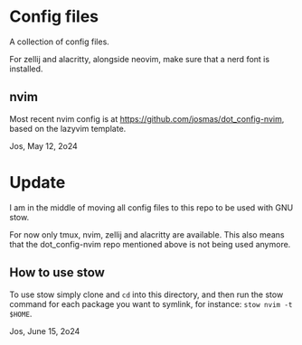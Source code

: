 # Config files

A collection of config files.

For zellij and alacritty, alongside neovim, make sure that a nerd font is installed.

## nvim

Most recent nvim config is at https://github.com/josmas/dot_config-nvim, based on the lazyvim template.

Jos, May 12, 2o24

# Update

I am in the middle of moving all config files to this repo to be used with GNU stow.

For now only tmux, nvim, zellij and alacritty are available. This also means that the dot_config-nvim repo mentioned above is not being used anymore.

## How to use stow

To use stow simply clone and `cd` into this directory, and then run the stow command for each package you want to symlink, for instance: `stow nvim -t $HOME`.

Jos, June 15, 2o24
